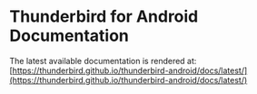 # Thunderbird for Android Documentation

The latest available documentation is rendered at: [https://thunderbird.github.io/thunderbird-android/docs/latest/](https://thunderbird.github.io/thunderbird-android/docs/latest/)
